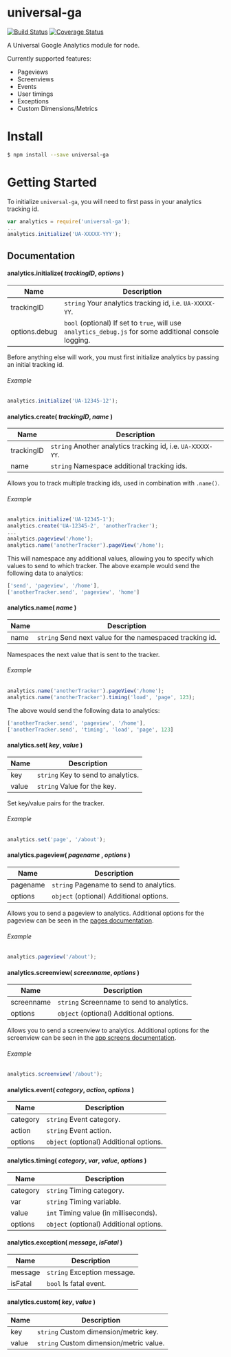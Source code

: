 # universal-ga

[![Build Status](https://travis-ci.org/daxko/universal-ga.svg?branch=master)](https://travis-ci.org/daxko/universal-ga) [![Coverage Status](https://coveralls.io/repos/daxko/universal-ga/badge.svg?branch=master)](https://coveralls.io/r/daxko/universal-ga?branch=master)

A Universal Google Analytics module for node.

Currently supported features:

* Pageviews
* Screenviews
* Events
* User timings
* Exceptions
* Custom Dimensions/Metrics

# Install

```bash
$ npm install --save universal-ga
```

# Getting Started

To initialize `universal-ga`, you will need to first pass in your analytics tracking id.

```js
var analytics = require('universal-ga');
...
analytics.initialize('UA-XXXXX-YYY');
```

## Documentation

#### analytics.initialize( *trackingID*, *options* )

|Name|Description|
|-----|-----|
|trackingID| `string` Your analytics tracking id, i.e. `UA-XXXXX-YY`.
|options.debug| `bool` (optional) If set to `true`, will use `analytics_debug.js` for some additional console logging.

Before anything else will work, you must first initialize analytics by passing an initial tracking id.

###### Example

```js
analytics.initialize('UA-12345-12');
```


#### analytics.create( *trackingID*, *name* )

|Name|Description|
|-----|-----|
|trackingID| `string` Another analytics tracking id, i.e. `UA-XXXXX-YY`.
|name| `string` Namespace additional tracking ids.

Allows you to track multiple tracking ids, used in combination with `.name()`.

###### Example

```js
analytics.initialize('UA-12345-1');
analytics.create('UA-12345-2', 'anotherTracker');
...
analytics.pageview('/home');
analytics.name('anotherTracker').pageView('/home');

```

This will namespace any additional values, allowing you to specify which values to send to which tracker. The above example would send the following data to analytics:

```js
['send', 'pageview', '/home'],
['anotherTracker.send', 'pageview', 'home']
```


#### analytics.name( *name* )

|Name|Description|
|-----|-----|
|name| `string` Send next value for the namespaced tracking id.

Namespaces the next value that is sent to the tracker.

###### Example

```js
analytics.name('anotherTracker').pageView('/home');
analytics.name('anotherTracker').timing('load', 'page', 123);
```

The above would send the following data to analytics:

```js
['anotherTracker.send', 'pageview', '/home'],
['anotherTracker.send', 'timing', 'load', 'page', 123]
```


#### analytics.set( *key*, *value* )

|Name|Description|
|-----|-----|
|key| `string` Key to send to analytics.
|value| `string` Value for the key.

Set key/value pairs for the tracker.

###### Example

```js
analytics.set('page', '/about');
```

#### analytics.pageview( *pagename* , *options* )

|Name|Description|
|-----|-----|
|pagename| `string` Pagename to send to analytics.
|options| `object` (optional) Additional options.

Allows you to send a pageview to analytics. Additional options for the pageview can be seen in the [pages documentation](https://developers.google.com/analytics/devguides/collection/analyticsjs/pages).

###### Example

```js
analytics.pageview('/about');
```

#### analytics.screenview( *screenname*, *options* )

|Name|Description|
|-----|-----|
|screenname| `string` Screenname to send to analytics.
|options| `object` (optional) Additional options.

Allows you to send a screenview to analytics. Additional options for the screenview can be seen in the [app screens documentation](https://developers.google.com/analytics/devguides/collection/analyticsjs/screens).

###### Example

```js
analytics.screenview('/about');
```

#### analytics.event( *category*, *action*, *options* )

|Name|Description|
|-----|-----|
|category| `string` Event category.
|action| `string` Event action.
|options| `object` (optional) Additional options.

#### analytics.timing( *category*, *var*, *value*, *options* )

|Name|Description|
|-----|-----|
|category| `string` Timing category.
|var| `string` Timing variable.
|value| `int` Timing value (in milliseconds).
|options| `object` (optional) Additional options.

#### analytics.exception( *message*, *isFatal* )

|Name|Description|
|-----|-----|
|message| `string` Exception message.
|isFatal| `bool` Is fatal event.

#### analytics.custom( *key*, *value* )

|Name|Description|
|-----|-----|
|key| `string` Custom dimension/metric key.
|value| `string` Custom dimension/metric value.